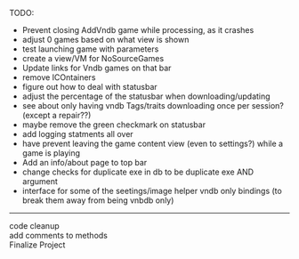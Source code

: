 TODO: 
- Prevent closing AddVndb game while processing, as it crashes 
- adjust 0 games based on what view is shown 
- test launching game with parameters 
- create a view/VM for NoSourceGames 
- Update links for Vndb games on that bar 
- remove ICOntainers 
 - figure out how to deal with statusbar 
- adjust the percentage of the statusbar when downloading/updating 
- see about only having vndb Tags/traits downloading once per session? (except a repair??) 
- maybe remove the green checkmark on statusbar 
- add logging statments all over 
- have prevent leaving the game content view (even to settings?) while a game is playing 
- Add an info/about page to top bar 
- change checks for duplicate exe in db to be duplicate exe AND argument 
- interface for some of the seetings/image helper vndb only bindings (to break them away from being vnbdb only)   


--- 
code cleanup  
add comments to methods  
Finalize Project  
